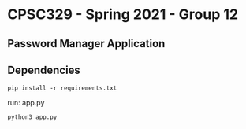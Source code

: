 # CPSC329 - Spring 2021 - Group 12
## Password Manager Application

## Dependencies
```
pip install -r requirements.txt
```

run: app.py
```
python3 app.py
```
